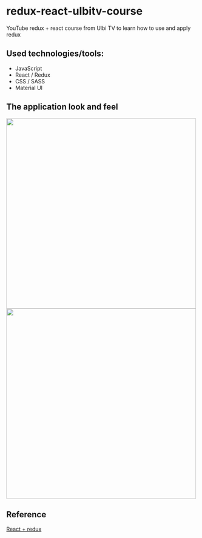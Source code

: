 # redux-react-ulbitv-course
YouTube redux + react course from Ulbi TV to learn how to use and apply redux
## Used technologies/tools:
- JavaScript
- React / Redux
- CSS / SASS
- Material UI
## The application look and feel 
<img src="https://user-images.githubusercontent.com/56063335/176942560-776fac86-878c-48f4-b7b9-0f61ff761dd0.jpg" width="500"> <img src="https://user-images.githubusercontent.com/56063335/176942786-68236603-1f93-4eec-adaa-0ee0bee8a454.jpg" width="500">
## Reference
[React + redux](https://www.youtube.com/watch?v=5Qtqzeh5FeM&list=PL6DxKON1uLOHsBCJ_vVuvRsW84VnqmPp6)
